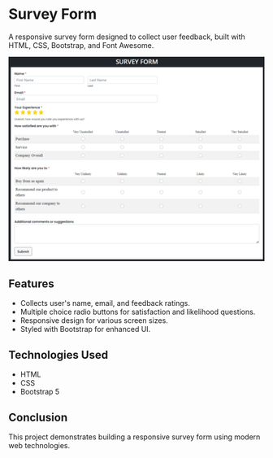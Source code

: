 # Survey Form

A responsive survey form designed to collect user feedback, built with HTML, CSS, Bootstrap, and Font Awesome.

![Survey Form Preview](Demo_Page.png)

## Features

- Collects user's name, email, and feedback ratings.
- Multiple choice radio buttons for satisfaction and likelihood questions.
- Responsive design for various screen sizes.
- Styled with Bootstrap for enhanced UI.

## Technologies Used

- HTML
- CSS
- Bootstrap 5

## Conclusion

This project demonstrates building a responsive survey form using modern web technologies. 
